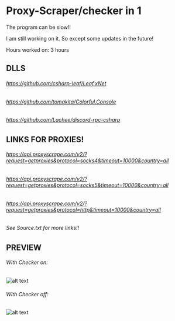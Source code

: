 # Proxy-Scraper/checker in 1

The program can be slow!!

I am still working on it. So except some updates in the future!

Hours worked on: 3 hours

## DLLS
###### https://github.com/csharp-leaf/Leaf.xNet
###### https://github.com/tomakita/Colorful.Console
###### https://github.com/Lachee/discord-rpc-csharp

## LINKS FOR PROXIES!
###### https://api.proxyscrape.com/v2/?request=getproxies&protocol=socks4&timeout=10000&country=all 
###### https://api.proxyscrape.com/v2/?request=getproxies&protocol=socks5&timeout=10000&country=all 
###### https://api.proxyscrape.com/v2/?request=getproxies&protocol=http&timeout=10000&country=all
###### See Source.txt for more links!!





## PREVIEW

###### With Checker on:
![alt text](https://cdn.discordapp.com/attachments/798475727829598228/825361006267465758/6EZh1RQYBNSAAAAAElFTkSuQmCC.png)

###### With Checker off:
![alt text](https://cdn.discordapp.com/attachments/798475727829598228/825361028660461589/Prrr8N4i9xTHwKtViu56v8BapUyxOjLOiEAAAAASUVORK5CYII.png)
